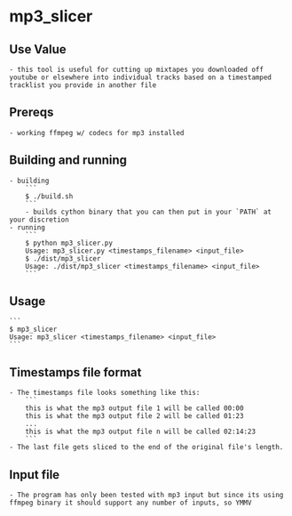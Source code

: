 # mp3_slicer

## Use Value
    - this tool is useful for cutting up mixtapes you downloaded off youtube or elsewhere into individual tracks based on a timestamped tracklist you provide in another file

## Prereqs
    - working ffmpeg w/ codecs for mp3 installed

## Building and running
    - building
        ```
        $ ./build.sh
        ```
        - builds cython binary that you can then put in your `PATH` at your discretion
    - running
        ```
        $ python mp3_slicer.py
        Usage: mp3_slicer.py <timestamps_filename> <input_file>
        $ ./dist/mp3_slicer
        Usage: ./dist/mp3_slicer <timestamps_filename> <input_file>
        ```

## Usage
    ```
    $ mp3_slicer
    Usage: mp3_slicer <timestamps_filename> <input_file>
    ```

## Timestamps file format
    - The timestamps file looks something like this:
        ```
        this is what the mp3 output file 1 will be called 00:00
        this is what the mp3 output file 2 will be called 01:23
        ...
        this is what the mp3 output file n will be called 02:14:23
        ```
    - The last file gets sliced to the end of the original file's length.

## Input file
    - The program has only been tested with mp3 input but since its using ffmpeg binary it should support any number of inputs, so YMMV
